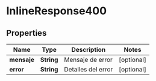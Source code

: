 
# InlineResponse400

## Properties
Name | Type | Description | Notes
------------ | ------------- | ------------- | -------------
**mensaje** | **String** | Mensaje de error |  [optional]
**error** | **String** | Detalles del error |  [optional]



